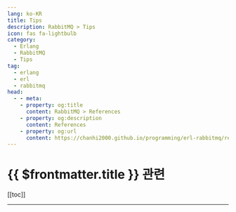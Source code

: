 ```yaml
---
lang: ko-KR
title: Tips
description: RabbitMQ > Tips
icon: fas fa-lightbulb
category:
  - Erlang
  - RabbitMQ
  - Tips
tag: 
  - erlang
  - erl
  - rabbitmq
head:
  - - meta:
    - property: og:title
      content: RabbitMQ > References
    - property: og:description
      content: References
    - property: og:url
      content: https://chanhi2000.github.io/programming/erl-rabbitmq/references.html
---
```


# {{ $frontmatter.title }} 관련

[[toc]]

---

<TagLinks />
